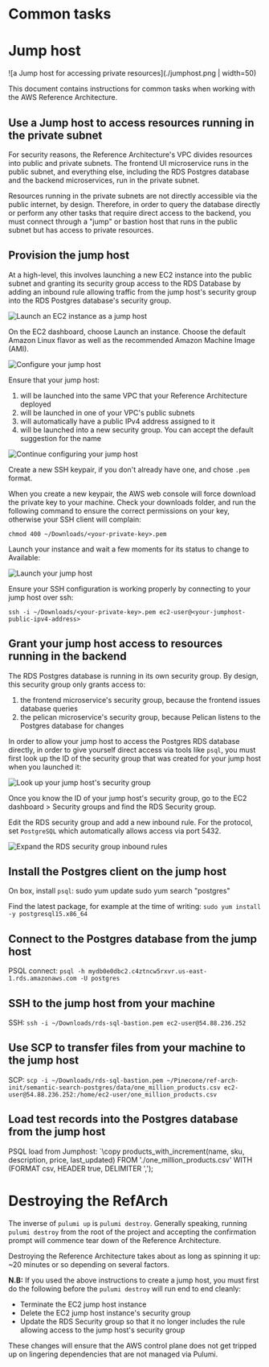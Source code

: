 # Common tasks 

# Jump host

![a Jump host for accessing private resources](./jumphost.png | width=50)

This document contains instructions for common tasks when working with the AWS Reference Architecture. 

## Use a Jump host to access resources running in the private subnet 

For security reasons, the Reference Architecture's VPC divides resources into public and private subnets. The frontend UI microservice runs in the 
public subnet, and everything else, including the RDS Postgres database and the backend microservices, run in the private subnet.

Resources running in the private subnets are not directly accessible via the public internet, by design. Therefore, in order to query the database directly
or perform any other tasks that require direct access to the backend, you must connect through a "jump" or bastion host that runs in the public subnet but 
has access to private resources. 

## Provision the jump host

At a high-level, this involves launching a new EC2 instance into the public subnet and granting its security group access to the RDS Database by adding an inbound 
rule allowing traffic from the jump host's security group into the RDS Postgres database's security group. 

![Launch an EC2 instance as a jump host](./jumphost-launch-instance.png)

On the EC2 dashboard, choose Launch an instance. Choose the default Amazon Linux flavor as well as the recommended Amazon Machine Image (AMI).

![Configure your jump host](./jumphost-configure-2.png)

Ensure that your jump host: 
1. will be launched into the same VPC that your Reference Architecture deployed
1. will be launched in one of your VPC's public subnets
1. will automatically have a public IPv4 address assigned to it
1. will be launched into a new security group. You can accept the default suggestion for the name

![Continue configuring your jump host](./jumphost-network-configure-3.png)

Create a new SSH keypair, if you don't already have one, and chose `.pem` format. 

When you create a new keypair, the AWS web console will force download the private key to your machine. Check 
your downloads folder, and run the following command to ensure the correct permissions on your key, otherwise your SSH client will complain: 

`chmod 400 ~/Downloads/<your-private-key>.pem`

Launch your instance and wait a few moments for its status to change to Available: 

![Launch your jump host](./jumphost-launch-instance.png)

Ensure your SSH configuration is working properly by connecting to your jump host over ssh: 

`ssh -i ~/Downloads/<your-private-key>.pem ec2-user@<your-jumphost-public-ipv4-address>`

## Grant your jump host access to resources running in the backend

The RDS Postgres database is running in its own security group. By design, this security group only grants access to: 
1. the frontend microservice's security group, because the frontend issues database queries
1. the pelican microservice's security group, because Pelican listens to the Postgres database for changes

In order to allow your jump host to access the Postgres RDS database directly, in order to give yourself direct access via 
tools like `psql`, you must first look up the ID of the security group that was created for your jump host when you launched it: 

![Look up your jump host's security group](./jumphost-security-group-lookup-5.png)

Once you know the ID of your jump host's security group, go to the EC2 dashboard > Security groups and find the RDS Security group. 

Edit the RDS security group and add a new inbound rule. For the protocol, set `PostgreSQL` which automatically allows access via port 5432.

![Expand the RDS security group inbound rules](./jumphost-expand-rds-security-group-6.png)

## Install the Postgres client on the jump host 

On box, install `psql`: 
sudo yum update
sudo yum search "postgres"

Find the latest package, for example at the time of writing: 
`sudo yum install -y postgresql15.x86_64`

## Connect to the Postgres database from the jump host 

PSQL connect: 
`psql -h mydb0e0dbc2.c4ztncw5rxvr.us-east-1.rds.amazonaws.com -U postgres`

## SSH to the jump host from your machine

SSH: 
`ssh -i ~/Downloads/rds-sql-bastion.pem ec2-user@54.88.236.252`

## Use SCP to transfer files from your machine to the jump host 

SCP: 
`scp -i ~/Downloads/rds-sql-bastion.pem ~/Pinecone/ref-arch-init/semantic-search-postgres/data/one_million_products.csv ec2-user@54.88.236.252:/home/ec2-user/one_million_products.csv`


## Load test records into the Postgres database from the jump host 

PSQL load from Jumphost:
`\copy products_with_increment(name, sku, description, price, last_updated) FROM './one_million_products.csv' WITH (FORMAT csv, HEADER true, DELIMITER ',');


# Destroying the RefArch 

The inverse of `pulumi up` is `pulumi destroy`. Generally speaking, running `pulumi destroy` from the root of the project and accepting the confirmation prompt will commence tear down of 
the Reference Architecture. 

Destroying the Reference Architecture takes about as long as spinning it up: ~20 minutes or so depending on several factors. 

**N.B:** If you used the above instructions to create a jump host, you must first do the following before the `pulumi destroy` will run end to end cleanly:
* Terminate the EC2 jump host instance 
* Delete the EC2 jump host instance's security group 
* Update the RDS Security group so that it no longer includes the rule allowing access to the jump host's security group 

These changes will ensure that the AWS control plane does not get tripped up on lingering dependencies that are not managed via Pulumi. 
